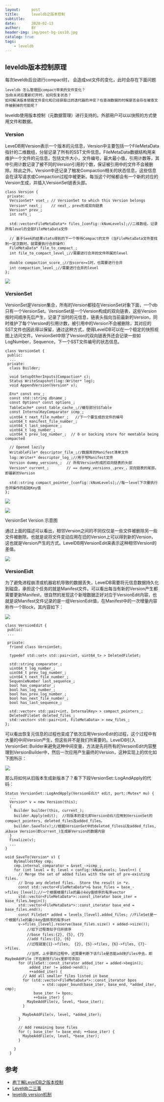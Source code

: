 ```yaml
---
layout:     post
title:      leveldb之版本控制
subtitle:   
date:       2020-02-13
author:     BY
header-img: img/post-bg-ios10.jpg
catalog: true
tags:
    - leveldb
---
```



## leveldb版本控制原理
每次leveldb后台进行compact时， 会造成sst文件的变化，此时会存在下面问题

    leveldb 怎么管理因compact带来的文件变化？
    当db关闭后重新打开时，如何恢复状态？
    如何解决版本销毁文件变化和已经获取过的迭代器的冲突？在查询数据的时候是否会存在被查文件被删掉的可能呢？
 
 leveldb使用版本控制（元数据管理）进行支持的。外部用户可以以快照的方式使用文件和数据。
### Version
LeveDB用Version表示一个版本的元信息，Version中主要包括一个FileMetaData指针的二维数组，分层记录了所有的SST文件信息。FileMetaData数据结构用来维护一个文件的元信息，包括文件大小，文件编号，最大最小值，引用计数等，其中引用计数记录了被不同的Version引用的个数，保证被引用中的文件不会被删除。除此之外，Version中还记录了触发Compaction相关的状态信息，这些信息会在读写请求或Compaction过程中被更新。每当这个时候都会有一个新的对应的Version生成，并插入VersionSet链表头部。
```obj
class Version {
 private:
  VersionSet* vset_; // VersionSet to which this Version belongs
  Version* next_;    // next_、prev形成双向链表
  Version* prev_;               
  int refs_;                    
 
  std::vector<FileMetaData*> files_[config::kNumLevels];//二维数组，记录所有level的全部FileMetaData文件
 
  // 基于Seek的结果stats得到的下一个等待Compact的文件（当FileMetaData文件查找到一定次数时，就需要执行合并操作）
  FileMetaData* file_to_compact_;
  int file_to_compact_level_;//需要进行合并的文件所属的level
 
  double compaction_score_;//当score>=1时，也需要进行合并
  int compaction_level_;//需要进行合并的level
};
```

![](https://img-blog.csdn.net/20150514155705427?watermark/2/text/aHR0cDovL2Jsb2cuY3Nkbi5uZXQvdTAxMjY1ODM0Ng==/font/5a6L5L2T/fontsize/400/fill/I0JBQkFCMA==/dissolve/70/gravity/Center)
### VersionSet
VersionSet是Version集合，所有的Version都挂在VersionSet对象下面，一个db只有一个VersionSet。VersionSet是一个Version构成的双向链表，这些Version按时间顺序先后产生，记录了当时的元信息，链表头指向当前最新的Version，同时维护了每个Version的引用计数，被引用中的Version不会被删除，其对应的SST文件也因此得以保留，通过这种方式，使得LevelDB可以在一个稳定的快照视图上访问文件。VersionSet中除了Version的双向链表外还会记录一些如LogNumber，Sequence，下一个SST文件编号的状态信息。

```obj
class VersionSet {
 public:
  ...
 private:
  class Builder;
 
  void SetupOtherInputs(Compaction* c);
  Status WriteSnapshot(log::Writer* log);
  void AppendVersion(Version* v);
 
  Env* const env_;
  const std::string dbname_;
  const Options* const options_;
  TableCache* const table_cache_;//缓存部分SSTable
  const InternalKeyComparator icmp_;
  uint64_t next_file_number_;   //下一个要生成的文件的编号
  uint64_t manifest_file_number_;
  uint64_t last_sequence_;
  uint64_t log_number_;
  uint64_t prev_log_number_;  // 0 or backing store for memtable being compacted
 
  // Opened lazily
  WritableFile* descriptor_file_;//数据库的Manifest清单文件
  log::Writer* descriptor_log_;//用于写Manifest文件
  Version dummy_versions_;  // 所有Version形成的双向链表的头部
  Version* current_;        // == dummy_versions_.prev_，双向链表的尾部，即最新的Version
 
  std::string compact_pointer_[config::kNumLevels];//每一level下次要执行合并操作的起始Key值
};

```

![](https://img-blog.csdn.net/20150514163342237?watermark/2/text/aHR0cDovL2Jsb2cuY3Nkbi5uZXQvdTAxMjY1ODM0Ng==/font/5a6L5L2T/fontsize/400/fill/I0JBQkFCMA==/dissolve/70/gravity/Center)

![](https://image-static.segmentfault.com/515/820/515820936-59391361c779e_articlex)

VersionSet Version 示意图

通过上面的描述可以看出，相邻Version之间的不同仅仅是一些文件被删除另一些文件被删除。也就是说将文件变动应用在旧的Version上可以得到新的Version，这也就是Version产生的方式。LevelDB用VersionEdit来表示这种相邻Version的差值。

![](https://youjiali1995.github.io/assets/images/leveldb/version_edit.png)

### VersionEidt

为了避免进程崩溃或机器宕机导致的数据丢失，LevelDB需要将元信息数据持久化到磁盘，承担这个任务的就是Manifest文件。可以看出每当有新的Version产生都需要更新Manifest，很自然的发现这个新增数据正好对应于VersionEdit内容，也就是说Manifest文件记录的是一组VersionEdit值，在Manifest中的一次增量内容称作一个Block，其内容如下：

![](https://img-my.csdn.net/uploads/201304/09/1365478054_1495.JPG)

```obj
class VersionEdit {
 public:
 ...

 private:
  friend class VersionSet;

  typedef std::set< std::pair<int, uint64_t> > DeletedFileSet;

  std::string comparator_;
  uint64_t log_number_;
  uint64_t prev_log_number_;
  uint64_t next_file_number_;
  SequenceNumber last_sequence_;
  bool has_comparator_;
  bool has_log_number_;
  bool has_prev_log_number_;
  bool has_next_file_number_;
  bool has_last_sequence_;

  std::vector< std::pair<int, InternalKey> > compact_pointers_;
  DeletedFileSet deleted_files_;
  std::vector< std::pair<int, FileMetaData> > new_files_;
};
```
可以看出恢复元信息的过程也变成了依次应用VersionEdit的过程，这个过程中有大量的中间Version产生，但这些并不是我们所需要的。LevelDB引入VersionSet::Builder来避免这种中间变量，方法是先将所有的VersoinEdit内容整理到VersionBuilder中，然后一次应用产生最终的Version，这种实现上的优化如下图所示：

![](https://image-static.segmentfault.com/600/545/600545784-59391361dc06d_articlex)

那么将如何从旧版本生成新版本了？看下下段VersionSet::LogAndApply的代码：
```obj
Status VersionSet::LogAndApply(VersionEdit* edit, port::Mutex* mu) {
  ...
  Version* v = new Version(this);
  {
    Builder builder(this, current_);
    builder.Apply(edit);  //将版本的变化即VersionEdit应用到VersionSet的compact_pointers, deleted_files及added_files。
    builder.SaveTo(v);//根据VersionSet中的deleted_files以及added_files, 从base Version(即current_)生成新Version的数据内容
  }
  Finalize(v);
  ...
}
```

```obj
void SaveTo(Version* v) {
    BySmallestKey cmp;
    cmp.internal_comparator = &vset_->icmp_;
    for (int level = 0; level < config::kNumLevels; level++) {
      // Merge the set of added files with the set of pre-existing files.
      // Drop any deleted files.  Store the result in *v.
      const std::vector<FileMetaData*>& base_files = base_->files_[level];//一个根据根据file的最小key值排序的有序vector
      std::vector<FileMetaData*>::const_iterator base_iter = base_files.begin();
      std::vector<FileMetaData*>::const_iterator base_end = base_files.end();
      const FileSet* added = levels_[level].added_files; //FileSet是一个根据file的最小key值排序的有序set
      v->files_[level].reserve(base_files.size() + added->size());
　　　　　　//如下过程类似于归并排序
　　　　　　//base files:{2}, {5}, {7}
          //add files:{1}, {6}
          //过程就是{1}->files,  {2}, {5}->files, {6}->files, {7}->files.
          //当然，上步骤的过程中，还需要判断下该file是否能add到files中去，即MaybeAddFile（不在删除files里即可添加）
      for (FileSet::const_iterator added_iter = added->begin();
           added_iter != added->end();
           ++added_iter) {
        // Add all smaller files listed in base_
        for (std::vector<FileMetaData*>::const_iterator bpos
                 = std::upper_bound(base_iter, base_end, *added_iter, cmp);
             base_iter != bpos;
             ++base_iter) {
          MaybeAddFile(v, level, *base_iter);
        }

        MaybeAddFile(v, level, *added_iter);
      }

      // Add remaining base files
      for (; base_iter != base_end; ++base_iter) {
        MaybeAddFile(v, level, *base_iter);
      }

    }
  }
```

## 参考
- [庖丁解LevelDB之版本控制](https://catkang.github.io/2017/02/03/leveldb-version.html)
- [Leveldb二三事](https://segmentfault.com/a/1190000009707717?utm_source=tag-newest)
- [leveldb version机制](https://www.cnblogs.com/ewouldblock7/p/3721088.html)
